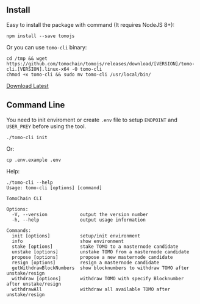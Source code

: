 
## Install
Easy to install the package with command (It requires NodeJS 8+):
```
npm install --save tomojs
```

Or you can use `tomo-cli` binary:
```
cd /tmp && wget https://github.com/tomochain/tomojs/releases/download/[VERSION]/tomo-cli.[VERSION].linux-x64 -O tomo-cli
chmod +x tomo-cli && sudo mv tomo-cli /usr/local/bin/
```
[Download Latest](https://github.com/tomochain/tomojs/releases/latest)

## Command Line
You need to init enviroment or create `.env` file to setup `ENDPOINT` and `USER_PKEY` before using the tool.

```
./tomo-cli init
```
Or:

```
cp .env.example .env
```

Help:
```
./tomo-cli --help
Usage: tomo-cli [options] [command]

TomoChain CLI

Options:
  -V, --version            output the version number
  -h, --help               output usage information

Commands:
  init [options]           setup/init environment
  info                     show environment
  stake [options]          stake TOMO to a masternode candidate
  unstake [options]        unstake TOMO from a masternode candidate
  propose [options]        propose a new masternode candidate
  resign [options]         resign a masternode candidate
  getWithdrawBlockNumbers  show blocknumbers to withdraw TOMO after unstake/resign
  withdraw [options]       withdraw TOMO with specify Blocknumber after unstake/resign
  withdrawAll              withdraw all available TOMO after unstake/resign
```
